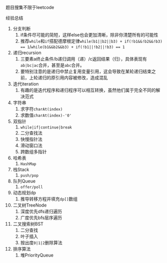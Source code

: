 题目搜集不限于leetcode

经验总结

1. 分支判断
   1. if条件尽可能的简短，这样else也会更加清晰，除非你清楚所有的可能性
   2. 推荐`while`和`if`搭配德摩根定律`while(b1||b2||b3) + if(!b1&&!b2&&!b3) == 1`/`while(b1&&b2&&b3) + if(!b1||!b2||!b3) == 1`
2. 递归recursion
   1. 三要素a终止条件/b递归调用（递）/c返回结果（归），具体表现有`ab|bc|ac`合并，甚至是`abc`合并。
   2. 要特别注意的是递归中禁止复用变量引用，这会导致在某轮递归结束之前，上轮递归的原引用内容被修改，造成混乱
3. 迭代iteration
   1. 有趣的是迭代程序和递归程序可以相互转换，虽然他们属于完全不同的解决范式
4. 字符串
   1. 求字符`charAt(index)`
   2. 求数值`charAt(index)-'0'`
5. 双指针
   1. `while|if|continue|break`
   2. 二分查找法
   3. 快慢指针法
   4. 滑动窗口法
   5. 跨数组多指针
6. 哈希表
   1. `HashMap`
7. 栈Stack
   1. `push/pop`
8. 队列Queue
   1. `offer/poll`
9. 动态规划dp
   1. 推导转移方程并填充`dp[]`数组
10. 二叉树TreeNode
    1. 深度优先dfs递归遍历
    2. 广度优先bfs层序遍历
11. 二叉搜索树BST
    1. 二分查找
    2. 叶子插入
    3. 按出度`0|1|2`删除算法
12. 排序算法
    1. 堆PriorityQueue
